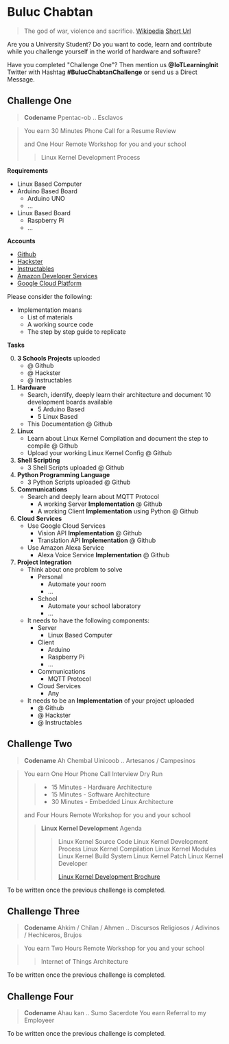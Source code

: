 # Buluc Chabtan

> The god of war, violence and sacrifice. [Wikipedia](https://en.wikipedia.org/wiki/List_of_Maya_gods_and_supernatural_beings) [Short Url](https://goo.gl/EaHYCN)

Are you a University Student? Do you want to code, learn and contribute while you challenge yourself in the world of hardware and software?

Have you completed "Challenge One"? Then mention us __@IoTLearningInit__ Twitter with Hashtag __#BulucChabtanChallenge__ or send us a Direct Message.

## Challenge One

> __Codename__ Ppentac-ob .. Esclavos

> You earn 30 Minutes Phone Call for a Resume Review
>
> and One Hour Remote Workshop for you and your school
> > Linux Kernel Development Process

__Requirements__

- Linux Based Computer
- Arduino Based Board
  - Arduino UNO
  - ...
- Linux Based Board
  - Raspberry Pi
  - ...

__Accounts__

- [Github](https://github.com/)
- [Hackster](https://www.hackster.io/)
- [Instructables](http://www.instructables.com/)
- [Amazon Developer Services](https://developer.amazon.com/)
- [Google Cloud Platform](https://cloud.google.com/)

Please consider the following:

- Implementation means
  - List of materials
  - A working source code
  - The step by step guide to replicate

__Tasks__

0. __3 Schools Projects__ uploaded
   - @ Github
   - @ Hackster
   - @ Instructables
1. __Hardware__
   - Search, identify, deeply learn their architecture and document 10 development boards available
     - 5 Arduino Based
     - 5 Linux Based
   - This Documentation @ Github
2. __Linux__
   - Learn about Linux Kernel Compilation and document the step to compile @ Github
   - Upload your working Linux Kernel Config @ Github
3. __Shell Scripting__
   - 3 Shell Scripts uploaded @ Github
4. __Python Programming Language__
   - 3 Python Scripts uploaded @ Github
5. __Communications__
   - Search and deeply learn about MQTT Protocol
     - A working Server __Implementation__ @ Github
     - A working Client __Implementation__ using Python @ Github
6. __Cloud Services__
   - Use Google Cloud Services
     - Vision API __Implementation__ @ Github
     - Translation API __Implementation__ @ Github
   - Use Amazon Alexa Service
     - Alexa Voice Service __Implementation__ @ Github
7. __Project Integration__
   - Think about one problem to solve
     - Personal
       - Automate your room
       - ...
     - School
       - Automate your school laboratory
       - ...
   - It needs to have the following components:
     - Server
       - Linux Based Computer
     - Client
       - Arduino
       - Raspberry Pi
       - ...
     - Communications
       - MQTT Protocol
     - Cloud Services
       - Any
   - It needs to be an __Implementation__ of your project uploaded
     - @ Github
     - @ Hackster
     - @ Instructables

## Challenge Two

> __Codename__ Ah Chembal Uinicoob .. Artesanos / Campesinos

> You earn One Hour Phone Call Interview Dry Run
> > - 15 Minutes - Hardware Architecture
> > - 15 Minutes - Software Architecture
> > - 30 Minutes - Embedded Linux Architecture
>
> and Four Hours Remote Workshop for you and your school
> > __Linux Kernel Development__
> > Agenda
> > > Linux Kernel Source Code
> > > Linux Kernel Development Process
> > > Linux Kernel Compilation
> > > Linux Kernel Modules
> > > Linux Kernel Build System
> > > Linux Kernel Patch
> > > Linux Kernel Developer
> > > 
> > > [Linux Kernel Development Brochure](https://goo.gl/AzK8Q2)

To be written once the previous challenge is completed.

## Challenge Three

> __Codename__ Ahkim / Chilan / Ahmen .. Discursos Religiosos / Adivinos / Hechiceros, Brujos

> You earn Two Hours Remote Workshop for you and your school
> >  Internet of Things Architecture

To be written once the previous challenge is completed.

## Challenge Four

> __Codename__ Ahau kan .. Sumo Sacerdote
> You earn Referral to my Employeer

To be written once the previous challenge is completed.
